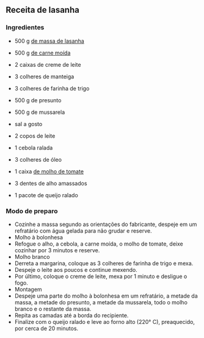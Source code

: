 ## Receita de lasanha

### Ingredientes

- 500 g [de massa de lasanha](https://blog.tudogostoso.com.br/cardapios/receitas-com-massa-da-lasanha/)

- 500 g [de carne moída](https://blog.tudogostoso.com.br/cardapios/3-receitas-com-carne-moida/)

- 2 caixas de creme de leite

- 3 colheres de manteiga

- 3 colheres de farinha de trigo

- 500 g de presunto

- 500 g de mussarela

- sal a gosto

- 2 copos de leite

- 1 cebola ralada

- 3 colheres de óleo

- 1 caixa [de molho de tomate](https://blog.tudogostoso.com.br/dicas-de-cozinha/diferenca-entre-molho-e-extrato-de-tomate/)

- 3 dentes de alho amassados

- 1 pacote de queijo ralado

  

### Modo de preparo

- Cozinhe a massa segundo as orientações do fabricante, despeje em um refratário com água gelada para não grudar e reserve.
- Molho à bolonhesa
- Refogue o alho, a cebola, a carne moída, o molho de tomate, deixe cozinhar por 3 minutos e reserve.
- Molho branco
- Derreta a margarina, coloque as 3 colheres de farinha de trigo e mexa.
- Despeje o leite aos poucos e continue mexendo.
- Por último, coloque o creme de leite, mexa por 1 minuto e desligue o fogo.
- Montagem
- Despeje uma parte do molho à bolonhesa em um refratário, a metade da massa, a metade do presunto, a metade da mussarela, todo o molho branco e o restante da massa.
- Repita as camadas até a borda do recipiente.
- Finalize com o queijo ralado e leve ao forno alto (220° C), preaquecido, por cerca de 20 minutos.

